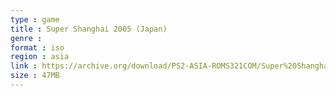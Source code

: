 ```yaml
---
type : game
title : Super Shanghai 2005 (Japan)
genre : 
format : iso
region : asia
link : https://archive.org/download/PS2-ASIA-ROMS321COM/Super%20Shanghai%202005%20%28Japan%29.7z
size : 47MB
---
```

